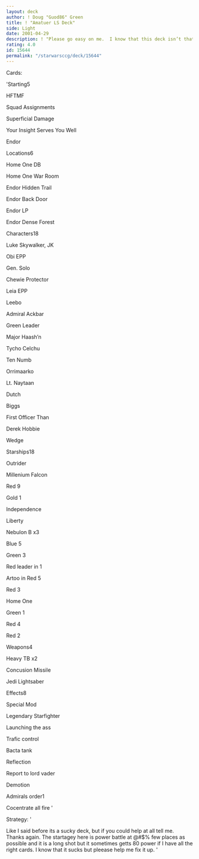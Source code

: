 ```yaml
---
layout: deck
author: ! Doug "Guod86" Green
title: ! "Amatuer LS Deck"
side: Light
date: 2001-04-29
description: ! "Please go easy on me.  I know that this deck isn’t that good but could you please give me some suggestions.  Thanks."
rating: 4.0
id: 15644
permalink: "/starwarsccg/deck/15644"
---
```

Cards: 

'Starting5

HFTMF

Squad Assignments

Superficial Damage

Your Insight Serves You Well

Endor


Locations6

Home One DB

Home One War Room

Endor Hidden Trail

Endor Back Door

Endor LP

Endor Dense Forest


Characters18

Luke Skywalker, JK

Obi EPP

Gen. Solo

Chewie Protector

Leia EPP

Leebo

Admiral Ackbar

Green Leader

Major Haash’n

Tycho Celchu

Ten Numb

Orrimaarko

Lt. Naytaan

Dutch

Biggs

First Officer Than

Derek Hobbie

Wedge


Starships18

Outrider

Millenium Falcon

Red 9

Gold 1

Independence

Liberty

Nebulon B x3

Blue 5

Green 3

Red leader in 1

Artoo in Red 5

Red 3

Home One

Green 1

Red 4

Red 2


Weapons4

Heavy TB x2

Concusion Missile

Jedi Lightsaber


Effects8

Special Mod

Legendary Starfighter

Launching the ass

Trafic control

Bacta tank

Reflection

Report to lord vader

Demotion


Admirals order1

Cocentrate all fire '

Strategy: '

Like I said before its a sucky deck, but if you could help at all tell me.  Thanks again. The startagey here is power battle at @#$% few places as possible and it is a long shot but it sometimes getts 80 power if I have all the right cards. I know that it sucks but pleease help me fix it up. '
